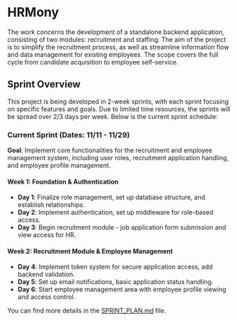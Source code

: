 # HRMony

The work concerns the development of a standalone backend application, consisting of two modules: recruitment and staffing. The aim of the project is to simplify the recruitment process, as well as streamline information flow and data management for existing employees. The scope covers the full cycle from candidate acquisition to employee self-service.

## Sprint Overview

This project is being developed in 2-week sprints, with each sprint focusing on specific features and goals. Due to limited time resources, the sprints will be spread over 2/3 days per week. Below is the current sprint schedule:

### Current Sprint (Dates: 11/11 - 11/29)

**Goal**: Implement core functionalities for the recruitment and employee management system, including user roles, recruitment application handling, and employee profile management.

#### Week 1: Foundation & Authentication

- **Day 1**: Finalize role management, set up database structure, and establish relationships.
- **Day 2**: Implement authentication, set up middleware for role-based access.
- **Day 3**: Begin recruitment module - job application form submission and view access for HR.

#### Week 2: Recruitment Module & Employee Management

- **Day 4**: Implement token system for secure application access, add backend validation.
- **Day 5**: Set up email notifications, basic application status handling.
- **Day 6**: Start employee management area with employee profile viewing and access control.

You can find more details in the [SPRINT_PLAN.md](./SPRINT_PLAN.md) file.
